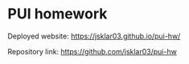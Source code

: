 # PUI homework

Deployed website: https://jsklar03.github.io/pui-hw/

Repository link: https://github.com/jsklar03/pui-hw 
